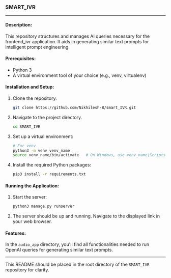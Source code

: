 
### **SMART_IVR**

---

#### **Description**:

This repository structures and manages AI queries necessary for the frontend_ivr application. It aids in generating similar text prompts for intelligent prompt engineering.

#### **Prerequisites**:

- Python 3
- A virtual environment tool of your choice (e.g., venv, virtualenv)

#### **Installation and Setup**:

1. Clone the repository.

   ```bash
   git clone https://github.com/Nikhilesh-B/smart_IVR.git
   ```

2. Navigate to the project directory.

   ```bash
   cd SMART_IVR
   ```

3. Set up a virtual environment:

   ```bash
   # For venv
   python3 -m venv venv_name
   source venv_name/bin/activate   # On Windows, use venv_name\Scripts\activate
   ```

4. Install the required Python packages:
   ```bash
   pip3 install -r requirements.txt
   ```

#### **Running the Application**:

1. Start the server:

   ```bash
   python3 manage.py runserver
   ```

2. The server should be up and running. Navigate to the displayed link in your web browser.

#### **Features**:

In the `audio_app` directory, you'll find all functionalities needed to run OpenAI queries for generating similar text prompts.

---

This README should be placed in the root directory of the `SMART_IVR` repository for clarity.
